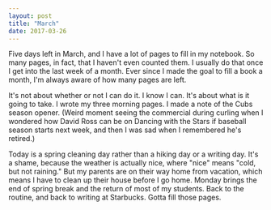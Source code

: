 ```yaml
---
layout: post
title: "March"
date: 2017-03-26
---
```


Five days left in March, and I have a lot of pages to fill in my notebook. So many pages, in fact, that I haven't even counted them. I usually do that once I get into the last week of a month. Ever since I made the goal to fill a book a month, I'm always aware of how many pages are left.

It's not about whether or not I can do it. I know I can. It's about what is it going to take. I wrote my three morning pages. I made a note of the Cubs season opener. (Weird moment seeing the commercial during curling when I wondered how David Ross can be on Dancing with the Stars if baseball season starts next week, and then I was sad when I remembered he's retired.)

Today is a spring cleaning day rather than a hiking day or a writing day. It's a shame, because the weather is actually nice, where "nice" means "cold, but not raining." But my parents are on their way home from vacation, which means I have to clean up their house before I go home. Monday brings the end of spring break and the return of most of my students. Back to the routine, and back to writing at Starbucks. Gotta fill those pages.
